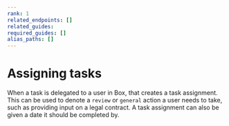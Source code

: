 ```yaml
---
rank: 1
related_endpoints: []
related_guides:
required_guides: []
alias_paths: []
---
```


# Assigning tasks

When a task is delegated to a user in Box, that creates a task assignment.
This can be used to denote a `review` or `general` action a user needs to take,
such as providing input on a legal contract. A task assignment can also be
given a date it should be completed by.
